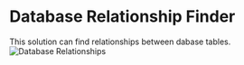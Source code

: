 # Database Relationship Finder
This solution can find relationships between dabase tables.
![Database Relationships](https://lh3.googleusercontent.com/8QAQsn-MJMNvpOIV_NxwEKwq28s_h9nMkQVclWFwfq92kvJWD-qeTfmTtFNdBJy1PhH0j7As4ebDrvqbdxJ3QCWEqjcYCW-R0HeUsw=s1000)
